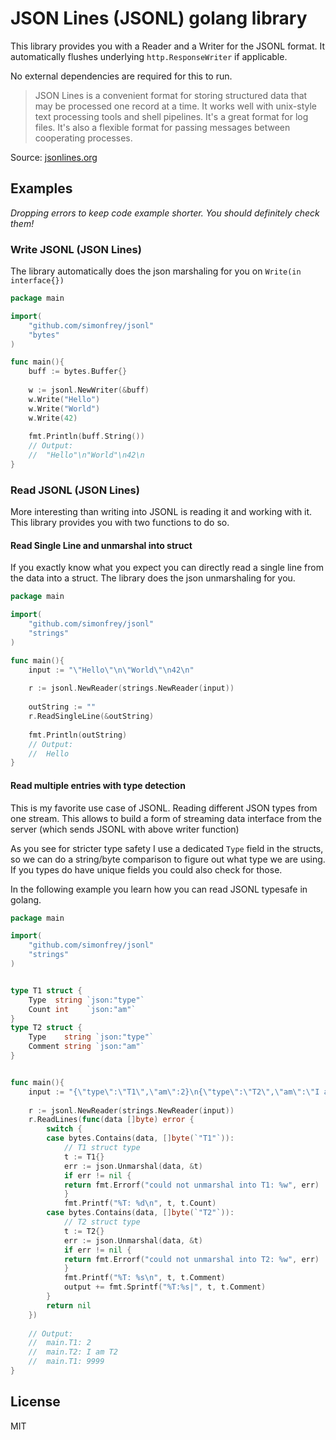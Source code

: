 # JSON Lines (JSONL) golang library

This library provides you with a Reader and a Writer for the JSONL format. It automatically flushes underlying 
`http.ResponseWriter` if applicable. 

No external dependencies are required for this to run.

> JSON Lines is a convenient format for storing structured data that may be processed one record at a time. It works well with unix-style text processing tools and shell pipelines. It's a great format for log files. It's also a flexible format for passing messages between cooperating processes.

Source: [jsonlines.org](https://jsonlines.org/)

## Examples

*Dropping errors to keep code example shorter. You should definitely check them!*

### Write JSONL (JSON Lines)

The library automatically does the json marshaling for you on `Write(in interface{})`

```go
package main

import(
    "github.com/simonfrey/jsonl"
    "bytes"
)

func main(){
    buff := bytes.Buffer{}
    
    w := jsonl.NewWriter(&buff)
    w.Write("Hello")
    w.Write("World")
    w.Write(42)
   
	fmt.Println(buff.String())
	// Output: 
	//  "Hello"\n"World"\n42\n
}
```

### Read JSONL (JSON Lines)

More interesting than writing into JSONL is reading it and working with it. This library provides you with two functions
to do so.

#### Read Single Line and unmarshal into struct

If you exactly know what you expect you can directly read a single line from the data into a struct. The library does
the json unmarshaling for you.

```go
package main

import(
    "github.com/simonfrey/jsonl"
    "strings"
)

func main(){
    input := "\"Hello\"\n\"World\"\n42\n"
    
    r := jsonl.NewReader(strings.NewReader(input))
   
	outString := ""
	r.ReadSingleLine(&outString)
	
	fmt.Println(outString)
	// Output: 
	//  Hello
}
```

#### Read multiple entries with type detection

This is my favorite use case of JSONL. Reading different JSON types from one stream. This allows to build a form of streaming
data interface from the server (which sends JSONL with above writer function)

As you see for stricter type safety I use a dedicated `Type` field in the structs, so we can do a string/byte comparison
to figure out what type we are using. If you types do have unique fields you could also check for those. 

In the following example you learn how you can read JSONL typesafe in golang.

```go
package main

import(
    "github.com/simonfrey/jsonl"
    "strings"
)


type T1 struct {
    Type  string `json:"type"`
    Count int    `json:"am"`
}
type T2 struct {
    Type    string `json:"type"`
    Comment string `json:"am"`
}


func main(){
	input := "{\"type\":\"T1\",\"am\":2}\n{\"type\":\"T2\",\"am\":\"I am T2\"}\n{\"type\":\"T1\",\"am\":9999}\n"
    
    r := jsonl.NewReader(strings.NewReader(input))
    r.ReadLines(func(data []byte) error {
        switch {
        case bytes.Contains(data, []byte(`"T1"`)):
            // T1 struct type
            t := T1{}
            err := json.Unmarshal(data, &t)
            if err != nil {
            return fmt.Errorf("could not unmarshal into T1: %w", err)
            }
			fmt.Printf("%T: %d\n", t, t.Count)
        case bytes.Contains(data, []byte(`"T2"`)):
            // T2 struct type
            t := T2{}
            err := json.Unmarshal(data, &t)
            if err != nil {
            return fmt.Errorf("could not unmarshal into T2: %w", err)
            }
            fmt.Printf("%T: %s\n", t, t.Comment)
            output += fmt.Sprintf("%T:%s|", t, t.Comment)
        }
        return nil
    })
	
	// Output: 
	//  main.T1: 2
	//  main.T2: I am T2
	//  main.T1: 9999
}
```


## License

MIT
